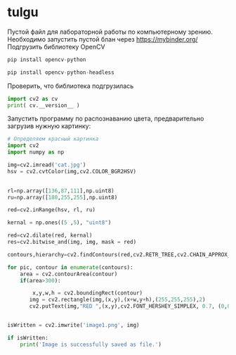# tulgu
Пустой файл для лабораторной работы по компьютерному зрению.
Необходимо запустить пустой блан через https://mybinder.org/
Подгрузить библиотеку OpenCV
```Python
pip install opencv-python
```
```Python
pip install opencv-python-headless
```
Проверить, что библиотека подгрузилась
```Python
import cv2 as cv
print( cv.__version__ )
```
Запустить программу по распознаванию цвета, предварительно загрузив нужную картинку:
```Python
# Определяем красный картинка
import cv2
import numpy as np

img=cv2.imread('cat.jpg')
hsv = cv2.cvtColor(img,cv2.COLOR_BGR2HSV)
 

rl=np.array([136,87,111],np.uint8)
ru=np.array([180,255,255],np.uint8)

red=cv2.inRange(hsv, rl, ru)

kernal = np.ones((5 ,5), "uint8")

red=cv2.dilate(red, kernal)
res=cv2.bitwise_and(img, img, mask = red)

contours,hierarchy=cv2.findContours(red,cv2.RETR_TREE,cv2.CHAIN_APPROX_SIMPLE)

for pic, contour in enumerate(contours):
    area = cv2.contourArea(contour)
    if(area>300):

        x,y,w,h = cv2.boundingRect(contour)
       img = cv2.rectangle(img,(x,y),(x+w,y+h),(255,255,255),2)
       cv2.putText(img,"RED ",(x,y),cv2.FONT_HERSHEY_SIMPLEX, 0.7, (0,0,255))


isWritten = cv2.imwrite('image1.png', img)

if isWritten:
    print('Image is successfully saved as file.')
```
